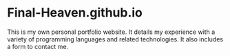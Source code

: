 # Final-Heaven.github.io
This is my own personal portfolio website. It details my experience with a variety of programming languages and related technologies. It also includes a form to contact me.

